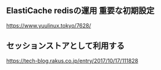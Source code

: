 ## ElastiCache redisの運用 重要な初期設定
https://www.yuulinux.tokyo/7628/

## セッションストアとして利用する
https://tech-blog.rakus.co.jp/entry/2017/10/17/111828
